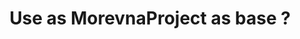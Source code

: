 ---
title: 'Use as MorevnaProject as base ?'
redirect_to:
  - 'https://discuss.pencil2d.org/t/use-as-morevnaproject-as-base/483'
---